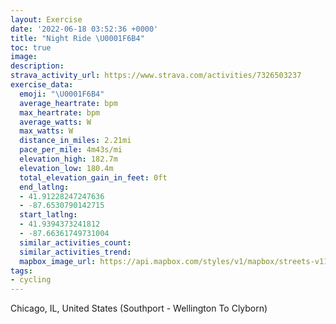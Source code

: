 ```yaml
---
layout: Exercise
date: '2022-06-18 03:52:36 +0000'
title: "Night Ride \U0001F6B4"
toc: true
image:
description:
strava_activity_url: https://www.strava.com/activities/7326503237
exercise_data:
  emoji: "\U0001F6B4"
  average_heartrate: bpm
  max_heartrate: bpm
  average_watts: W
  max_watts: W
  distance_in_miles: 2.21mi
  pace_per_mile: 4m43s/mi
  elevation_high: 182.7m
  elevation_low: 180.4m
  total_elevation_gain_in_feet: 0ft
  end_latlng:
  - 41.91228247247636
  - -87.6530790142715
  start_latlng:
  - 41.9394373241812
  - -87.66361749731004
  similar_activities_count:
  similar_activities_trend:
  mapbox_image_url: https://api.mapbox.com/styles/v1/mapbox/streets-v11/static/path-5+787af2-1.0(mh~~Frx%60vOH%5E%40MTPGM%3FBC%40BFDDN%40DBNAFBH%3FEH%60%40ITM%5ECJBDAJDF%3FLGFGPFJJD%3FRJREB%40T%40FAHBPEB%3FBJ%5EFDAFWHLFB~AHTALF%5C%40%5EF%5ELRCTMlA%5DTAf%40Mb%40Of%40%40XG%60AF%5CEP%40NGjAATCRBvAERJh%40Eh%40HZE~%40%3Fd%40Gd%40%40b%40IV%3FFABDP%3FLELFVDLA%5CBPGNAZBF%3FRGd%40%3FHGN%40d%40IJ%40J%3FNCJEHBx%40FLDLAHB%60%40Av%40IV%3FVHRBL%3FHGf%40%3FPEf%40AH%40d%40%3FFCD%3FJCh%40%3FXGJ%40LEPBh%40INIPENAFCNDNMHOP%3FNDH%40LEFGCPPP%5CJHDDLH%40HAJDLAHEL%40%5CMd%40IN%40n%40AJALE~%40ANAJ%40FEJ%3FDB%5EAFDVKVLf%40%3Fl%40CXMJBLCb%40JNIXDTCHEJ%40HJj%40%3F%60%40GXDh%40GP%40NJZ%3FVWjAgB%5Ee%40N%5Bf%40u%40Nc%40LKV%5DzB%7DD%7C%40eAVUFOp%40_ANWTu%40t%40yAR%5BhAwANa%40PW%60CqCDMHOHEFSTWb%40s%40TSZ_%40E%5D%40UZk%40PWn%40q%40HCXe%40JG%5Ca%40%60%40a%40DKTQJCP%5DBSh%40o%40L_%40POJU%3F_%40DILSHCVUAE%40GFKDWLWDCr%40A%5CBf%40GP%3FHEZ%40b%40ADFD%3FDF%40CADC%40L%3FCEFQAOD%3F),pin-s-s+e5b22e(-87.66362,41.93943),pin-s-f+89ae00(-87.65308000000009,41.912279999999974)/auto/800x800?access_token=pk.eyJ1Ijoiam9zaGJlY2ttYW4iLCJhIjoiY205eWR2aDd1MWZ6djJrbXc4a3M0bWZleiJ9.XiG9OWkNcZk2QzjJbxLB4A
tags:
- cycling
---
```




Chicago, IL, United States (Southport - Wellington To Clyborn)
